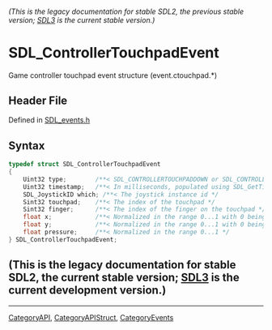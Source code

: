 ###### (This is the legacy documentation for stable SDL2, the previous stable version; [SDL3](https://wiki.libsdl.org/SDL3/) is the current stable version.)
# SDL_ControllerTouchpadEvent

Game controller touchpad event structure (event.ctouchpad.*)

## Header File

Defined in [SDL_events.h](https://github.com/libsdl-org/SDL/blob/SDL2/include/SDL_events.h)

## Syntax

```c
typedef struct SDL_ControllerTouchpadEvent
{
    Uint32 type;        /**< SDL_CONTROLLERTOUCHPADDOWN or SDL_CONTROLLERTOUCHPADMOTION or SDL_CONTROLLERTOUCHPADUP */
    Uint32 timestamp;   /**< In milliseconds, populated using SDL_GetTicks() */
    SDL_JoystickID which; /**< The joystick instance id */
    Sint32 touchpad;    /**< The index of the touchpad */
    Sint32 finger;      /**< The index of the finger on the touchpad */
    float x;            /**< Normalized in the range 0...1 with 0 being on the left */
    float y;            /**< Normalized in the range 0...1 with 0 being at the top */
    float pressure;     /**< Normalized in the range 0...1 */
} SDL_ControllerTouchpadEvent;
```

## (This is the legacy documentation for stable SDL2, the current stable version; [SDL3](https://wiki.libsdl.org/SDL3/) is the current development version.)



----
[CategoryAPI](CategoryAPI), [CategoryAPIStruct](CategoryAPIStruct), [CategoryEvents](CategoryEvents)

